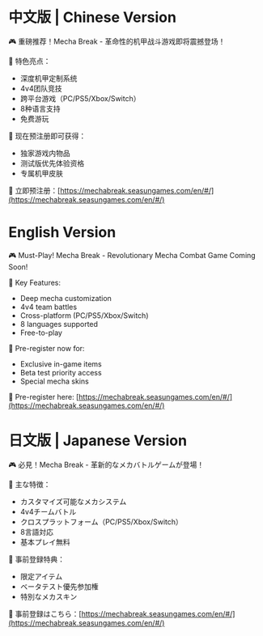 # 中文版 | Chinese Version

🎮 重磅推荐！Mecha Break - 革命性的机甲战斗游戏即将震撼登场！

🌟 特色亮点：
- 深度机甲定制系统
- 4v4团队竞技
- 跨平台游戏（PC/PS5/Xbox/Switch）
- 8种语言支持
- 免费游玩

🎁 现在预注册即可获得：
- 独家游戏内物品
- 测试版优先体验资格
- 专属机甲皮肤

🔗 立即预注册：[https://mechabreak.seasungames.com/en/#/](https://mechabreak.seasungames.com/en/#/)

# English Version

🎮 Must-Play! Mecha Break - Revolutionary Mecha Combat Game Coming Soon!

🌟 Key Features:
- Deep mecha customization
- 4v4 team battles
- Cross-platform (PC/PS5/Xbox/Switch)
- 8 languages supported
- Free-to-play

🎁 Pre-register now for:
- Exclusive in-game items
- Beta test priority access
- Special mecha skins

🔗 Pre-register here: [https://mechabreak.seasungames.com/en/#/](https://mechabreak.seasungames.com/en/#/)

# 日文版 | Japanese Version

🎮 必見！Mecha Break - 革新的なメカバトルゲームが登場！

🌟 主な特徴：
- カスタマイズ可能なメカシステム
- 4v4チームバトル
- クロスプラットフォーム（PC/PS5/Xbox/Switch）
- 8言語対応
- 基本プレイ無料

🎁 事前登録特典：
- 限定アイテム
- ベータテスト優先参加権
- 特別なメカスキン

🔗 事前登録はこちら：[https://mechabreak.seasungames.com/en/#/](https://mechabreak.seasungames.com/en/#/) 